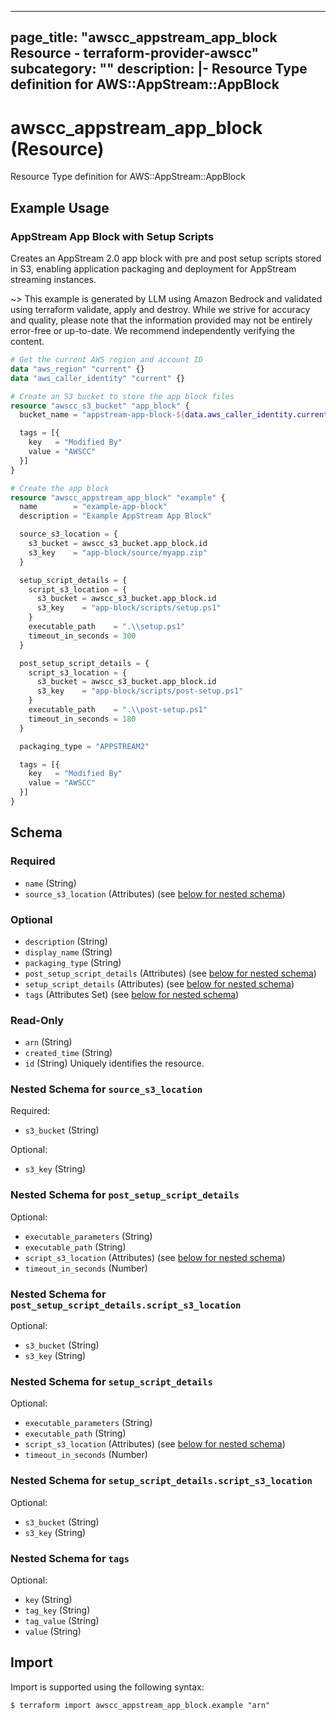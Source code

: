 
---
page_title: "awscc_appstream_app_block Resource - terraform-provider-awscc"
subcategory: ""
description: |-
  Resource Type definition for AWS::AppStream::AppBlock
---

# awscc_appstream_app_block (Resource)

Resource Type definition for AWS::AppStream::AppBlock

## Example Usage

### AppStream App Block with Setup Scripts

Creates an AppStream 2.0 app block with pre and post setup scripts stored in S3, enabling application packaging and deployment for AppStream streaming instances.

~> This example is generated by LLM using Amazon Bedrock and validated using terraform validate, apply and destroy. While we strive for accuracy and quality, please note that the information provided may not be entirely error-free or up-to-date. We recommend independently verifying the content.

```terraform
# Get the current AWS region and account ID
data "aws_region" "current" {}
data "aws_caller_identity" "current" {}

# Create an S3 bucket to store the app block files
resource "awscc_s3_bucket" "app_block" {
  bucket_name = "appstream-app-block-${data.aws_caller_identity.current.account_id}-${data.aws_region.current.name}"

  tags = [{
    key   = "Modified By"
    value = "AWSCC"
  }]
}

# Create the app block
resource "awscc_appstream_app_block" "example" {
  name        = "example-app-block"
  description = "Example AppStream App Block"

  source_s3_location = {
    s3_bucket = awscc_s3_bucket.app_block.id
    s3_key    = "app-block/source/myapp.zip"
  }

  setup_script_details = {
    script_s3_location = {
      s3_bucket = awscc_s3_bucket.app_block.id
      s3_key    = "app-block/scripts/setup.ps1"
    }
    executable_path    = ".\\setup.ps1"
    timeout_in_seconds = 300
  }

  post_setup_script_details = {
    script_s3_location = {
      s3_bucket = awscc_s3_bucket.app_block.id
      s3_key    = "app-block/scripts/post-setup.ps1"
    }
    executable_path    = ".\\post-setup.ps1"
    timeout_in_seconds = 180
  }

  packaging_type = "APPSTREAM2"

  tags = [{
    key   = "Modified By"
    value = "AWSCC"
  }]
}
```

<!-- schema generated by tfplugindocs -->
## Schema

### Required

- `name` (String)
- `source_s3_location` (Attributes) (see [below for nested schema](#nestedatt--source_s3_location))

### Optional

- `description` (String)
- `display_name` (String)
- `packaging_type` (String)
- `post_setup_script_details` (Attributes) (see [below for nested schema](#nestedatt--post_setup_script_details))
- `setup_script_details` (Attributes) (see [below for nested schema](#nestedatt--setup_script_details))
- `tags` (Attributes Set) (see [below for nested schema](#nestedatt--tags))

### Read-Only

- `arn` (String)
- `created_time` (String)
- `id` (String) Uniquely identifies the resource.

<a id="nestedatt--source_s3_location"></a>
### Nested Schema for `source_s3_location`

Required:

- `s3_bucket` (String)

Optional:

- `s3_key` (String)


<a id="nestedatt--post_setup_script_details"></a>
### Nested Schema for `post_setup_script_details`

Optional:

- `executable_parameters` (String)
- `executable_path` (String)
- `script_s3_location` (Attributes) (see [below for nested schema](#nestedatt--post_setup_script_details--script_s3_location))
- `timeout_in_seconds` (Number)

<a id="nestedatt--post_setup_script_details--script_s3_location"></a>
### Nested Schema for `post_setup_script_details.script_s3_location`

Optional:

- `s3_bucket` (String)
- `s3_key` (String)



<a id="nestedatt--setup_script_details"></a>
### Nested Schema for `setup_script_details`

Optional:

- `executable_parameters` (String)
- `executable_path` (String)
- `script_s3_location` (Attributes) (see [below for nested schema](#nestedatt--setup_script_details--script_s3_location))
- `timeout_in_seconds` (Number)

<a id="nestedatt--setup_script_details--script_s3_location"></a>
### Nested Schema for `setup_script_details.script_s3_location`

Optional:

- `s3_bucket` (String)
- `s3_key` (String)



<a id="nestedatt--tags"></a>
### Nested Schema for `tags`

Optional:

- `key` (String)
- `tag_key` (String)
- `tag_value` (String)
- `value` (String)

## Import

Import is supported using the following syntax:

```shell
$ terraform import awscc_appstream_app_block.example "arn"
```
